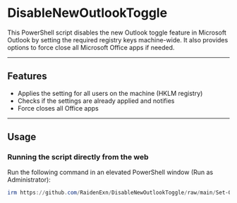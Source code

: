 # DisableNewOutlookToggle

This PowerShell script disables the new Outlook toggle feature in Microsoft Outlook by setting the required registry keys machine-wide. It also provides options to force close all Microsoft Office apps if needed.

---

## Features

- Applies the setting for all users on the machine (HKLM registry)
- Checks if the settings are already applied and notifies
- Force closes all Office apps
---

## Usage

### Running the script directly from the web

Run the following command in an elevated PowerShell window (Run as Administrator):

```powershell
irm https://github.com/RaidenExn/DisableNewOutlookToggle/raw/main/Set-OutlookClassic.ps1 | powershell -
